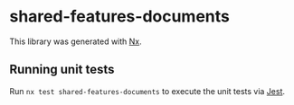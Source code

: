 # shared-features-documents

This library was generated with [Nx](https://nx.dev).

## Running unit tests

Run `nx test shared-features-documents` to execute the unit tests via [Jest](https://jestjs.io).
